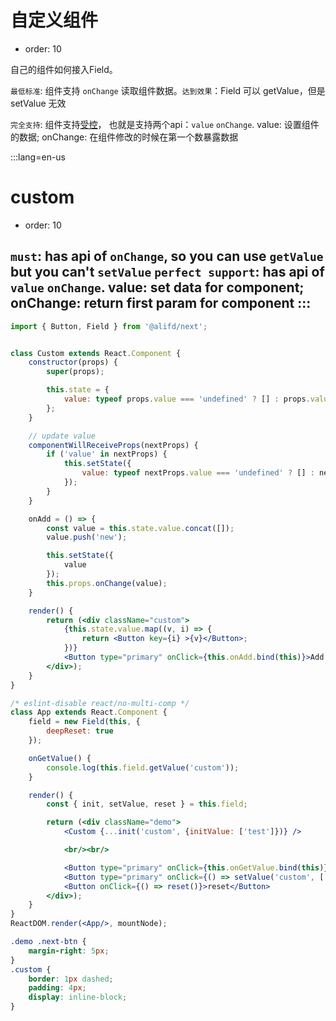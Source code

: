# 自定义组件

- order: 10

自己的组件如何接入Field。

`最低标准`: 组件支持 `onChange` 读取组件数据。`达到效果`：Field 可以 getValue，但是 setValue 无效

`完全支持`: 组件支持[受控](https://facebook.github.io/react/docs/forms.html#controlled-components)， 也就是支持两个api：`value` `onChange`. value: 设置组件的数据; onChange: 在组件修改的时候在第一个数暴露数据

:::lang=en-us
# custom

- order: 10

`must`: has api of `onChange`, so you can use `getValue` but you can't `setValue`
`perfect support`: has api of `value` `onChange`. value: set data for component; onChange: return first param for component
:::
---


````jsx
import { Button, Field } from '@alifd/next';


class Custom extends React.Component {
    constructor(props) {
        super(props);

        this.state = {
            value: typeof props.value === 'undefined' ? [] : props.value
        };
    }

    // update value
    componentWillReceiveProps(nextProps) {
        if ('value' in nextProps) {
            this.setState({
                value: typeof nextProps.value === 'undefined' ? [] : nextProps.value
            });
        }
    }

    onAdd = () => {
        const value = this.state.value.concat([]);
        value.push('new');

        this.setState({
            value
        });
        this.props.onChange(value);
    }

    render() {
        return (<div className="custom">
            {this.state.value.map((v, i) => {
                return <Button key={i} >{v}</Button>;
            })}
            <Button type="primary" onClick={this.onAdd.bind(this)}>Add ＋ </Button>
        </div>);
    }
}

/* eslint-disable react/no-multi-comp */
class App extends React.Component {
    field = new Field(this, {
        deepReset: true
    });

    onGetValue() {
        console.log(this.field.getValue('custom'));
    }

    render() {
        const { init, setValue, reset } = this.field;

        return (<div className="demo">
            <Custom {...init('custom', {initValue: ['test']})} />

            <br/><br/>

            <Button type="primary" onClick={this.onGetValue.bind(this)}>getValue</Button>
            <Button type="primary" onClick={() => setValue('custom', ['test', 'setValue'])}>setValue</Button>
            <Button onClick={() => reset()}>reset</Button>
        </div>);
    }
}
ReactDOM.render(<App/>, mountNode);
````

````css
.demo .next-btn {
    margin-right: 5px;
}
.custom {
    border: 1px dashed;
    padding: 4px;
    display: inline-block;
}
````
